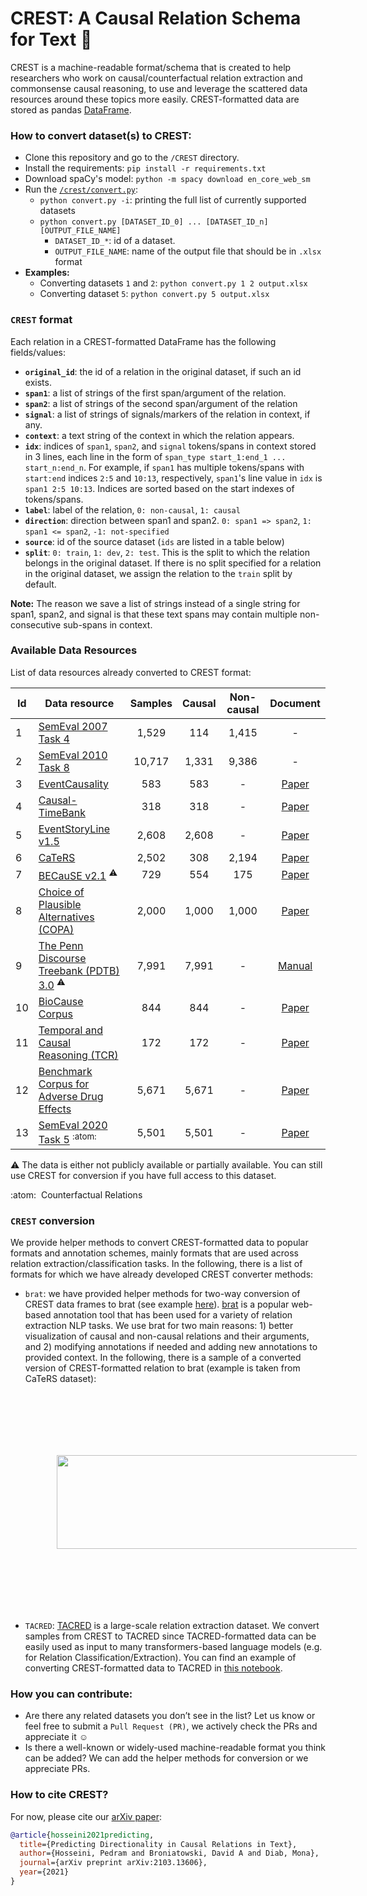 # CREST: A Causal Relation Schema for Text :rocket:

CREST is a machine-readable format/schema that is created to help researchers who work on causal/counterfactual relation extraction and commonsense causal reasoning, to use and leverage the scattered data resources around these topics more easily. CREST-formatted data are stored as pandas [DataFrame](https://pandas.pydata.org/pandas-docs/stable/reference/api/pandas.DataFrame.html).

### How to convert dataset(s) to CREST:
* Clone this repository and go to the `/CREST` directory.
* Install the requirements: `pip install -r requirements.txt`
* Download spaCy's model: `python -m spacy download en_core_web_sm`
* Run the [`/crest/convert.py`](https://github.com/phosseini/CREST/blob/master/crest/convert.py):
     * `python convert.py -i`: printing the full list of currently supported datasets
     * `python convert.py [DATASET_ID_0] ... [DATASET_ID_n] [OUTPUT_FILE_NAME]`
          * `DATASET_ID_*`: id of a dataset.
          * `OUTPUT_FILE_NAME`: name of the output file that should be in `.xlsx` format
 * **Examples:**
     * Converting datasets `1` and `2`: `python convert.py 1 2 output.xlsx`
     * Converting dataset `5`: `python convert.py 5 output.xlsx`

### `CREST` format
Each relation in a CREST-formatted DataFrame has the following fields/values:
* **`original_id`**: the id of a relation in the original dataset, if such an id exists.
* **`span1`**: a list of strings of the first span/argument of the relation.
* **`span2`**: a list of strings of the second span/argument of the relation
* **`signal`**: a list of strings of signals/markers of the relation in context, if any.
* **`context`**: a text string of the context in which the relation appears.
* **`idx`**: indices of `span1`, `span2`, and `signal` tokens/spans in context stored in 3 lines, each line in the form of `span_type start_1:end_1 ... start_n:end_n`. For example, if `span1` has multiple tokens/spans with `start:end` indices `2:5` and `10:13`, respectively, `span1`'s line value in `idx` is `span1 2:5 10:13`. Indices are sorted based on the start indexes of tokens/spans.
* **`label`**: label of the relation, `0: non-causal`, `1: causal`
* **`direction`**: direction between span1 and span2. `0: span1 => span2`, `1: span1 <= span2`, `-1: not-specified`
* **`source`**: id of the source dataset (`ids` are listed in a table below)
* **`split`**: `0: train`, `1: dev`, `2: test`. This is the split to which the relation belongs in the original dataset. If there is no split specified for a relation in the original dataset, we assign the relation to the `train` split by default.

**Note:** The reason we save a list of strings instead of a single string for span1, span2, and signal is that these text spans may contain multiple non-consecutive sub-spans in context.

### Available Data Resources
List of data resources already converted to CREST format:

| Id | Data resource  | Samples | Causal | Non-causal | Document |
| -- | -------------- | :----------: | :---------: | :-----------: | :-----------: |
| 1 | [SemEval 2007 Task 4](https://www.aclweb.org/anthology/S07-1003/) | 1,529 | 114 | 1,415 | - |
| 2 | [SemEval 2010 Task 8](https://www.aclweb.org/anthology/S10-1006/) | 10,717 | 1,331 | 9,386 | - | 
| 3 | [EventCausality](https://cogcomp.seas.upenn.edu/page/resource_view/27) | 583 | 583 | - | [Paper](https://aclanthology.org/D11-1027/) |
| 4 | [Causal-TimeBank](https://hlt-nlp.fbk.eu/technologies/causal-timebank) | 318 | 318 | - | [Paper](https://aclanthology.org/W14-0702/) |
| 5 | [EventStoryLine v1.5](https://github.com/tommasoc80/EventStoryLine) | 2,608 | 2,608 | - | [Paper](https://aclanthology.org/W17-2711/) |
| 6 | [CaTeRS](https://www.cs.rochester.edu/nlp/rocstories/CaTeRS/) | 2,502 | 308 | 2,194 | [Paper](https://www.usna.edu/Users/cs/nchamber/pubs/naacl2016-caters.pdf) |
| 7 | [BECauSE v2.1](https://github.com/duncanka/BECAUSE) <sup>:warning:</sup> | 729 | 554 | 175 | [Paper](https://aclanthology.org/W17-0812/) |
| 8 | [Choice of Plausible Alternatives (COPA)](https://www.cs.york.ac.uk/semeval-2012/task7/index.php%3Fid=data.html) | 2,000 | 1,000 | 1,000 | [Paper](https://people.ict.usc.edu/~gordon/publications/AAAI-SPRING11A.PDF) |
| 9 | [The Penn Discourse Treebank (PDTB) 3.0](https://catalog.ldc.upenn.edu/LDC2019T05) <sup>:warning:</sup> | 7,991 | 7,991 | - | [Manual](https://catalog.ldc.upenn.edu/docs/LDC2019T05/PDTB3-Annotation-Manual.pdf) |
| 10 | [BioCause Corpus](http://www.nactem.ac.uk/biocause/) | 844 | 844 | - | [Paper](https://bmcbioinformatics.biomedcentral.com/articles/10.1186/1471-2105-14-2) |
| 11 | [Temporal and Causal Reasoning (TCR)](https://cogcomp.seas.upenn.edu/page/resource_view/118) | 172 | 172 | - | [Paper](https://aclanthology.org/P18-1212/) |
| 12 | [Benchmark Corpus for Adverse Drug Effects](https://sites.google.com/site/adecorpus/) | 5,671 | 5,671 | - | [Paper](https://www.sciencedirect.com/science/article/pii/S1532046412000615) |
| 13 | [SemEval 2020 Task 5](https://github.com/arielsho/SemEval-2020-Task-5) <sup>:atom:</sup>| 5,501 | 5,501 | - | [Paper](https://aclanthology.org/2020.semeval-1.40/) |  

:warning:&nbsp;The data is either not publicly available or partially available. You can still use CREST for conversion if you have full access to this dataset.

:atom:&nbsp;&nbsp;Counterfactual Relations

### `CREST` conversion
We provide helper methods to convert CREST-formatted data to popular formats and annotation schemes, mainly formats that are used across relation extraction/classification tasks. In the following, there is a list of formats for which we have already developed CREST converter methods:
* `brat`: we have provided helper methods for two-way conversion of CREST data frames to brat (see example [here](https://github.com/phosseini/CREST/blob/master/notebooks/crest_brat.ipynb)). [brat](https://brat.nlplab.org/) is a popular web-based annotation tool that has been used for a variety of relation extraction NLP tasks. We use brat for two main reasons: 1) better visualization of causal and non-causal relations and their arguments, and 2) modifying annotations if needed and adding new annotations to provided context. In the following, there is a sample of a converted version of CREST-formatted relation to brat (example is taken from CaTeRS dataset):
           <p align="center">
           <img src='data/crest_brat_example.png' width='700' height='150' style="vertical-align:middle;margin:100px 50px">
           </p>
* `TACRED`: [TACRED](https://nlp.stanford.edu/projects/tacred/) is a large-scale relation extraction dataset. We convert samples from CREST to TACRED since TACRED-formatted data can be easily used as input to many transformers-based language models (e.g. for Relation Classification/Extraction). You can find an example of converting CREST-formatted data to TACRED in [this notebook](https://github.com/phosseini/CREST/blob/master/notebooks/crest_tacred.ipynb).

### How you can contribute:
* Are there any related datasets you don’t see in the list? Let us know or feel free to submit a `Pull Request (PR)`, we actively check the PRs and appreciate it :relaxed:
* Is there a well-known or widely-used machine-readable format you think can be added? We can add the helper methods for conversion or we appreciate PRs.

### How to cite CREST?
For now, please cite our [arXiv paper](https://arxiv.org/abs/2103.13606):
```bibtex
@article{hosseini2021predicting,
  title={Predicting Directionality in Causal Relations in Text},
  author={Hosseini, Pedram and Broniatowski, David A and Diab, Mona},
  journal={arXiv preprint arXiv:2103.13606},
  year={2021}
}
```
